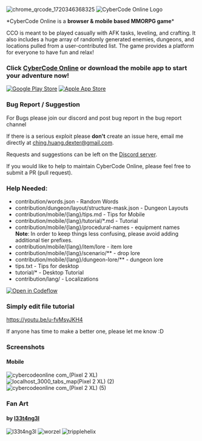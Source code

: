 
![chrome_qrcode_1720346368325](https://github.com/DexterHuang/CyberCodeOnline/assets/57785064/b93bd831-f744-4ec2-bd21-2e9d40aebb08)
![CyberCode Online Logo](/resources/readme/CyberCode%20Online.png)

\*CyberCode Online is a **browser & mobile based MMORPG game***

CCO is meant to be played casually with AFK tasks, leveling, and crafting. It also includes a huge array of randomly generated enemies, dungeons, and locations pulled from a user-contributed list. The game provides a platform for everyone to have fun and relax!

### Click [CyberCode Online](https://cybercodeonline.com/) or download the mobile app to start your adventure now!

[![Google Play Store](/resources/readme/GooglePlayBadge.png)](https://play.google.com/store/apps/details?id=com.cybercodeonline.cybercode) [![Apple App Store](/resources/readme/AppStoreBadge.png)](https://apps.apple.com/us/app/cybercode-online-text-mmo/id1541691332)

### Bug Report / Suggestion

For Bugs please join our discord and post bug report in the bug report channel

If there is a serious exploit please **don't** create an issue here, email me directly at [ching.huang.dexter@gmail.com](mailto:ching.huang.dexter@gmail.com).

Requests and suggestions can be left on the [Discord server](https://discord.gg/kbjjdpWFPb).

If you would like to help to maintain CyberCode Online, please feel free to submit a PR (pull request).

### Help Needed:

- contribution/words.json - Random Words
- contribution/dungeon/layout/structure-mask.json - Dungeon Layouts 
- contribution/mobile/{lang}/tips.md - Tips for Mobile
- contribution/mobile/{lang}/tutorial/\*.md - Tutorial
- contribution/mobile/{lang}/procedural-names - equipment names  
  **Note**: In order to keep things less confusing, please avoid adding additional tier prefixes.
- contribution/mobile/{lang}/item/lore - item lore
- contribution/mobile/{lang}/scenario/\*\* - drop lore
- contribution/mobile/{lang}/dungeon-lore/\*\* - dungeon lore
- tips.txt - Tips for desktop
- tutorial/\* - Desktop Tutorial
- contribution/lang/ - Localizations

[![Open in Codeflow](https://developer.stackblitz.com/img/open_in_codeflow.svg)](https:///pr.new/DexterHuang/CyberCodeOnline)
### Simply edit file tutorial

https://youtu.be/u-fvMsyJKH4

If anyone has time to make a better one, please let me know :D

### Screenshots

#### Mobile
![cybercodeonline com_(Pixel 2 XL)](https://user-images.githubusercontent.com/18545294/147470402-d725f303-686e-46ea-92f5-de3d5d045807.jpg)
![localhost_3000_tabs_map(Pixel 2 XL) (2)](https://user-images.githubusercontent.com/18545294/147470407-cc691f5c-006e-4a24-a008-696d0c7cf1f4.jpg)
![cybercodeonline com_(Pixel 2 XL) (5)](https://user-images.githubusercontent.com/18545294/147470410-7e8c1de2-87c5-4c76-b2c8-5f9466cf63c2.jpg)


### Fan Art

#### by [l33t4ng3l](https://github.com/l33t4ng3l)

![l33t4ng3l](/resources/art/l33t4ng3l/l33t4ng3l-resize.jpg)
![worzel](/resources/art/l33t4ng3l/worzel-resize.jpg)
![tripplehelix](/resources/art/l33t4ng3l/tripplehelix-resize.jpg)
